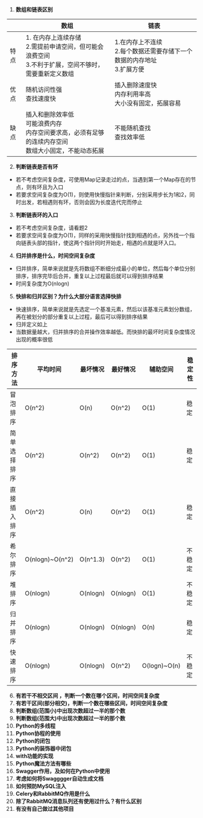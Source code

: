 1. **数组和链表区别**  

|   | 数组 | 链表 |
| ------------ | ------------ | ------------ |
| 特点  | 1. 在内存上连续存储<br /> 2.需提前申请空间，但可能会浪费空间<br /> 3.不利于扩展，空间不够时，需要重新定义数组  | 1.在内存上不连续<br /> 2.每个数据还需要存储下一个数据的内存地址<br /> 3.扩展方便 |
| 优点 | 随机访问性强<br /> 查找速度快 | 插入删除速度快<br /> 内存利用率高<br /> 大小没有固定，拓展容易 |
| 缺点 | 插入和删除效率低<br /> 可能浪费内存<br /> 内存空间要求高，必须有足够的连续内存空间<br /> 数组大小固定，不能动态拓展 | 不能随机查找<br /> 查找效率低 |

2. **判断链表是否有环**
- 若不考虑空间复杂度，可使用Map记录走过的点，当遇到第一个Map存在的节点，则有环且为入口
- 若要求空间复杂度为O(1)，则使用快慢指针来判断，分别采用步长为1和2，同时出发，若相遇则有环，否则会因为长度迭代完而停止
3. **判断链表环的入口**
- 若不考虑空间复杂度，请看题2
- 若要求空间复杂度为O(1)，同样的采用快慢指针找到相遇的点，另外找一个指向链表头部的指针，使这两个指针同时开始走，相遇的点就是环入口。
4. **归并排序是什么，时间空间复杂度**
- 归并排序，简单来说就是先将数组不断细分成最小的单位，然后每个单位分别排序，排序完毕后合并，重复以上过程最后就可以得到排序结果
- 时间复杂度为O(nlogn)
5. **快排和归并区别？为什么大部分语言选择快排**
- 快速排序，简单来说就是先选定一个基准元素，然后以该基准元素划分数组，再在被划分的部分重复以上过程，最后可以得到排序结果
- 归并定义如上
- 当数据量越大，归并排序的合并操作效率越低。而快排的最坏时间复杂度情况出现的概率很低

| 排序方法 | 平均时间 | 最坏情况| 最好情况 | 辅助空间 | 稳定性 |
| ------------ | ------------ | ------------ | ------------ | ------------ | ------------ |
| 冒泡排序|	O(n^2)|O(n)|O(n^2)|O(1)|稳定|
| 简单选择排序|O(n^2)|O(n^2)|O(n^2)|O(1)|稳定|
| 直接插入排序|O(n^2)|O(n)|O(n^2)|O(1)|稳定|
| 希尔排序|O(nlogn)~O(n^2)|O(n^1.3)|O(n^2)|O(1)|不稳定|
| 堆排序|O(nlogn)|O(nlogn)|O(nlogn)|O(1)|不稳定|
| 归并排序|O(nlogn)|O(nlogn)|O(nlogn)|O(n)|稳定|
| 快速排序|O(nlogn)|O(nlogn)|O(n^2)|O(logn)~O(n)|不稳定|

6. **有若干不相交区间 ，判断一个数在哪个区间，时间空间复杂度**
7. **有若干区间(部分相交)，判断一个数在哪些区间，时间空间复杂度**
8. **判断数组(范围小)中出现次数超过一半的那个数**
9. **判断数组(范围大)中出现次数超过一半的那个数**
10. **Python的多线程**
11. **Python协程的使用**
12. **Python的闭包**
13. **Python的装饰器中闭包**
14. **with功能的实现**
15. **Python魔法方法有哪些**
16. **Swagger作用，及如何在Python中使用**
17. **考虑如何将Swagggger自动生成文档**
18. **如何预防MySQL注入**
19. **Celery和RabbitMQ作用是什么**
20. **除了RabbitMQ消息队列还有使用过什么？有什么区别**
21. **有没有自己做过其他项目**

